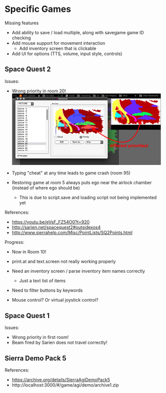 # Specific Games

Missing features
- Add ability to save / load multiple, along with savegame game ID checking
- Add mouse support for movement interaction
    - Add inventory screen that is clickable
- Add UI for options (TTS, volume, input style, controls)

## Space Quest 2

Issues:

- Wrong priority in room 20!
![](images/Screen%20Shot%202021-01-13%20at%201.42.41%20AM.png)

- Typing "cheat" at any time leads to game crash (room 95)
   
- Restoring game at room 5 always puts ego near the airlock chamber (instead of where ego should be)
  - This is due to script.save and loading script not being implemented yet

References:

- https://youtu.be/eVsF_FZ54O0?t=920
- http://sarien.net/spacequest2#outsidexos4
- http://www.sierrahelp.com/Misc/PointLists/SQ2Points.html

Progress:

- Now in Room 10!
  
- print.at and text.screen not really working properly

- Need an inventory screen / parse inventory item names correctly
  - Just a text list of items
- Need to filter buttons by keywords
- Mouse control? Or virtual joystick control?

## Space Quest 1

Issues:

- Wrong priority in first room!
- Beam fired by Sarien does not travel correctly!

## Sierra Demo Pack 5

References:

- https://archive.org/details/SierraAgiDemoPack5
- http://localhost:3000/#/game/agi/demo/archive1.zip
